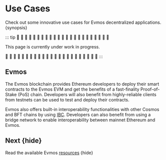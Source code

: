 <!--
order: 3
-->

# Use Cases

Check out some innovative use cases for Evmos decentralized applications. {synopsis}

::: tip
🚧 🚧 🚧 🚧 🚧 🚧 🚧 🚧 🚧 🚧 🚧 🚧 🚧 🚧 🚧 🚧 🚧 🚧 🚧 🚧 🚧 🚧 🚧

This page is currently under work in progress.

🚧 🚧 🚧 🚧 🚧 🚧 🚧 🚧 🚧 🚧 🚧 🚧 🚧 🚧 🚧 🚧 🚧 🚧 🚧 🚧 🚧 🚧 🚧
:::

## Evmos

The Evmos blockchain provides Ethereum developers to deploy their smart contracts to the
Evmos EVM and get the benefits of a fast-finality Proof-of-Stake (PoS) chain. Developers will
also benefit from highly-reliable clients from testnets can be used to test and deploy their
contracts.

Evmos also offers built-in interoperability functionalities with other Cosmos and BFT chains by using [IBC](https://cosmos.network/ibc).
Developers can also benefit from using a bridge network to enable interoperability between mainnet Ethereum and Evmos.

## Next {hide}

Read the available Evmos [resources](./resources.md) {hide}
